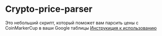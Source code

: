 # Crypto-price-parser
Это небольший скрипт, который поможет вам парсить цены с CoinMarkerCup в ваши Google таблицы
[Инструкиция к использованию](https://teletype.in/@nikitcudi/parsing)
